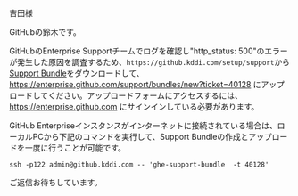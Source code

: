 吉田様

GitHubの鈴木です。

GitHubのEnterprise Supportチームでログを確認し"http_status: 500"のエラーが発生した原因を調査するため、`https://github.kddi.com/setup/support`から[Support Bundle](https://help.github.com/enterprise/2.8/admin/guides/enterprise-support/providing-data-to-github-enterprise-support/)をダウンロードして、https://enterprise.github.com/support/bundles/new?ticket=40128 にアップロードしてください。アップロードフォームにアクセスするには、https://enterprise.github.com にサインインしている必要があります。

GitHub Enterpriseインスタンスがインターネットに接続されている場合は、ローカルPCから下記のコマンドを実行して、Support Bundleの作成とアップロードを一度に行うことが可能です。

```
ssh -p122 admin@github.kddi.com -- 'ghe-support-bundle  -t 40128'
```

ご返信お待ちしています。
